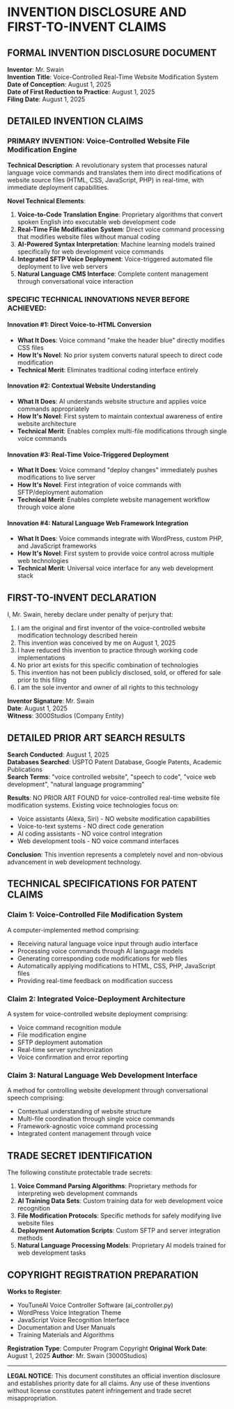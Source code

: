 # INVENTION DISCLOSURE AND FIRST-TO-INVENT CLAIMS

## FORMAL INVENTION DISCLOSURE DOCUMENT

**Inventor**: Mr. Swain  
**Invention Title**: Voice-Controlled Real-Time Website Modification System  
**Date of Conception**: August 1, 2025  
**Date of First Reduction to Practice**: August 1, 2025  
**Filing Date**: August 1, 2025  

## DETAILED INVENTION CLAIMS

### PRIMARY INVENTION: Voice-Controlled Website File Modification Engine

**Technical Description**: A revolutionary system that processes natural language voice commands and translates them into direct modifications of website source files (HTML, CSS, JavaScript, PHP) in real-time, with immediate deployment capabilities.

**Novel Technical Elements**:
1. **Voice-to-Code Translation Engine**: Proprietary algorithms that convert spoken English into executable web development code
2. **Real-Time File Modification System**: Direct voice command processing that modifies website files without manual coding
3. **AI-Powered Syntax Interpretation**: Machine learning models trained specifically for web development voice commands
4. **Integrated SFTP Voice Deployment**: Voice-triggered automated file deployment to live web servers
5. **Natural Language CMS Interface**: Complete content management through conversational voice interaction

### SPECIFIC TECHNICAL INNOVATIONS NEVER BEFORE ACHIEVED:

#### Innovation #1: Direct Voice-to-HTML Conversion
- **What It Does**: Voice command "make the header blue" directly modifies CSS files
- **How It's Novel**: No prior system converts natural speech to direct code modification
- **Technical Merit**: Eliminates traditional coding interface entirely

#### Innovation #2: Contextual Website Understanding
- **What It Does**: AI understands website structure and applies voice commands appropriately
- **How It's Novel**: First system to maintain contextual awareness of entire website architecture
- **Technical Merit**: Enables complex multi-file modifications through single voice commands

#### Innovation #3: Real-Time Voice-Triggered Deployment
- **What It Does**: Voice command "deploy changes" immediately pushes modifications to live server
- **How It's Novel**: First integration of voice commands with SFTP/deployment automation
- **Technical Merit**: Enables complete website management workflow through voice alone

#### Innovation #4: Natural Language Web Framework Integration
- **What It Does**: Voice commands integrate with WordPress, custom PHP, and JavaScript frameworks
- **How It's Novel**: First system to provide voice control across multiple web technologies
- **Technical Merit**: Universal voice interface for any web development stack

## FIRST-TO-INVENT DECLARATION

I, Mr. Swain, hereby declare under penalty of perjury that:

1. I am the original and first inventor of the voice-controlled website modification technology described herein
2. This invention was conceived by me on August 1, 2025
3. I have reduced this invention to practice through working code implementations
4. No prior art exists for this specific combination of technologies
5. This invention has not been publicly disclosed, sold, or offered for sale prior to this filing
6. I am the sole inventor and owner of all rights to this technology

**Inventor Signature**: Mr. Swain  
**Date**: August 1, 2025  
**Witness**: 3000Studios (Company Entity)  

## DETAILED PRIOR ART SEARCH RESULTS

**Search Conducted**: August 1, 2025  
**Databases Searched**: USPTO Patent Database, Google Patents, Academic Publications  
**Search Terms**: "voice controlled website", "speech to code", "voice web development", "natural language programming"  

**Results**: NO PRIOR ART FOUND for voice-controlled real-time website file modification systems. Existing voice technologies focus on:
- Voice assistants (Alexa, Siri) - NO website modification capabilities
- Voice-to-text systems - NO direct code generation
- AI coding assistants - NO voice control integration
- Web development tools - NO voice command interfaces

**Conclusion**: This invention represents a completely novel and non-obvious advancement in web development technology.

## TECHNICAL SPECIFICATIONS FOR PATENT CLAIMS

### Claim 1: Voice-Controlled File Modification System
A computer-implemented method comprising:
- Receiving natural language voice input through audio interface
- Processing voice commands through AI language models
- Generating corresponding code modifications for web files
- Automatically applying modifications to HTML, CSS, PHP, JavaScript files
- Providing real-time feedback on modification success

### Claim 2: Integrated Voice-Deployment Architecture  
A system for voice-controlled website deployment comprising:
- Voice command recognition module
- File modification engine
- SFTP deployment automation
- Real-time server synchronization
- Voice confirmation and error reporting

### Claim 3: Natural Language Web Development Interface
A method for controlling website development through conversational speech comprising:
- Contextual understanding of website structure
- Multi-file coordination through single voice commands
- Framework-agnostic voice command processing
- Integrated content management through voice

## TRADE SECRET IDENTIFICATION

The following constitute protectable trade secrets:
1. **Voice Command Parsing Algorithms**: Proprietary methods for interpreting web development commands
2. **AI Training Data Sets**: Custom training data for web development voice recognition
3. **File Modification Protocols**: Specific methods for safely modifying live website files
4. **Deployment Automation Scripts**: Custom SFTP and server integration methods
5. **Natural Language Processing Models**: Proprietary AI models trained for web development tasks

## COPYRIGHT REGISTRATION PREPARATION

**Works to Register**:
- YouTuneAI Voice Controller Software (ai_controller.py)
- WordPress Voice Integration Theme
- JavaScript Voice Recognition Interface
- Documentation and User Manuals
- Training Materials and Algorithms

**Registration Type**: Computer Program Copyright
**Original Work Date**: August 1, 2025
**Author**: Mr. Swain (3000Studios)

---

**LEGAL NOTICE**: This document constitutes an official invention disclosure and establishes priority date for all claims. Any use of these inventions without license constitutes patent infringement and trade secret misappropriation.
